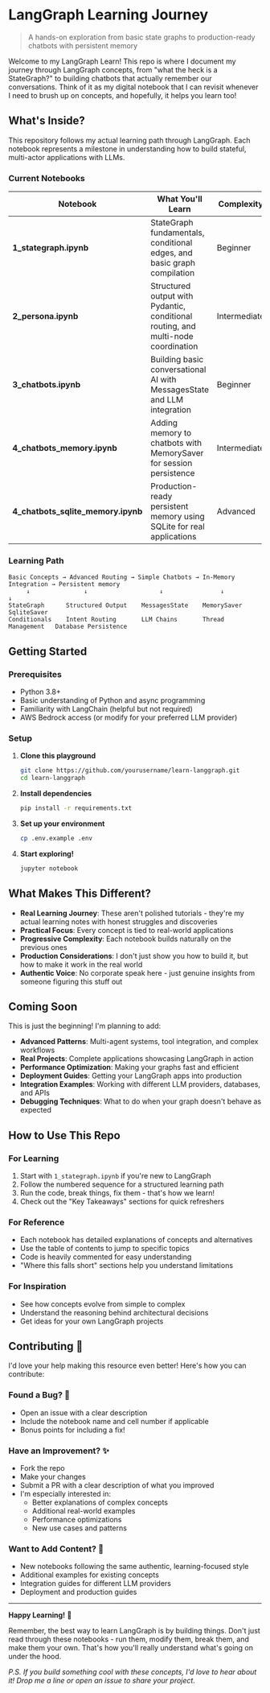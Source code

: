 # LangGraph Learning Journey 

> A hands-on exploration from basic state graphs to production-ready chatbots with persistent memory

Welcome to my LangGraph Learn! This repo is where I document my journey through LangGraph concepts, from "what the heck is a StateGraph?" to building chatbots that actually remember our conversations. Think of it as my digital notebook that I can revisit whenever I need to brush up on concepts, and hopefully, it helps you learn too!

## What's Inside? 

This repository follows my actual learning path through LangGraph. Each notebook represents a milestone in understanding how to build stateful, multi-actor applications with LLMs.

### Current Notebooks

| Notebook | What You'll Learn | Complexity |
|----------|-------------------|------------|
| **1_stategraph.ipynb** | StateGraph fundamentals, conditional edges, and basic graph compilation | Beginner |
| **2_persona.ipynb** | Structured output with Pydantic, conditional routing, and multi-node coordination | Intermediate |
| **3_chatbots.ipynb** | Building basic conversational AI with MessagesState and LLM integration | Beginner |
| **4_chatbots_memory.ipynb** | Adding memory to chatbots with MemorySaver for session persistence | Intermediate |
| **4_chatbots_sqlite_memory.ipynb** | Production-ready persistent memory using SQLite for real applications | Advanced |

### Learning Path

```
Basic Concepts → Advanced Routing → Simple Chatbots → In-Memory Integration → Persistent memory
     ↓               ↓                    ↓                ↓                    ↓
StateGraph      Structured Output    MessagesState    MemorySaver        SqliteSaver
Conditionals    Intent Routing       LLM Chains       Thread Management   Database Persistence
```

## Getting Started ️

### Prerequisites

- Python 3.8+
- Basic understanding of Python and async programming
- Familiarity with LangChain (helpful but not required)
- AWS Bedrock access (or modify for your preferred LLM provider)

### Setup

1. **Clone this playground**
   ```bash
   git clone https://github.com/yourusername/learn-langgraph.git
   cd learn-langgraph
   ```

2. **Install dependencies**
   ```bash
   pip install -r requirements.txt
   ```

3. **Set up your environment**
   ```bash
   cp .env.example .env
   ```

4. **Start exploring!**
   ```bash
   jupyter notebook
   ```

## What Makes This Different? 

- **Real Learning Journey**: These aren't polished tutorials - they're my actual learning notes with honest struggles and discoveries
- **Practical Focus**: Every concept is tied to real-world applications
- **Progressive Complexity**: Each notebook builds naturally on the previous ones
- **Production Considerations**: I don't just show you how to build it, but how to make it work in the real world
- **Authentic Voice**: No corporate speak here - just genuine insights from someone figuring this stuff out

## Coming Soon 

This is just the beginning! I'm planning to add:

- **Advanced Patterns**: Multi-agent systems, tool integration, and complex workflows
- **Real Projects**: Complete applications showcasing LangGraph in action
- **Performance Optimization**: Making your graphs fast and efficient
- **Deployment Guides**: Getting your LangGraph apps into production
- **Integration Examples**: Working with different LLM providers, databases, and APIs
- **Debugging Techniques**: What to do when your graph doesn't behave as expected

## How to Use This Repo 

### For Learning
1. Start with `1_stategraph.ipynb` if you're new to LangGraph
2. Follow the numbered sequence for a structured learning path
3. Run the code, break things, fix them - that's how we learn!
4. Check out the "Key Takeaways" sections for quick refreshers

### For Reference
- Each notebook has detailed explanations of concepts and alternatives
- Use the table of contents to jump to specific topics
- Code is heavily commented for easy understanding
- "Where this falls short" sections help you understand limitations

### For Inspiration
- See how concepts evolve from simple to complex
- Understand the reasoning behind architectural decisions
- Get ideas for your own LangGraph projects

## Contributing 🤝

I'd love your help making this resource even better! Here's how you can contribute:

### Found a Bug? 🐛
- Open an issue with a clear description
- Include the notebook name and cell number if applicable
- Bonus points for including a fix!

### Have an Improvement? ✨
- Fork the repo
- Make your changes
- Submit a PR with a clear description of what you improved
- I'm especially interested in:
  - Better explanations of complex concepts
  - Additional real-world examples
  - Performance optimizations
  - New use cases and patterns

### Want to Add Content? 📝
- New notebooks following the same authentic, learning-focused style
- Additional examples for existing concepts
- Integration guides for different LLM providers
- Deployment and production guides
---

**Happy Learning!** 🎉

Remember, the best way to learn LangGraph is by building things. Don't just read through these notebooks - run them, modify them, break them, and make them your own. That's how you'll really understand what's going on under the hood.

*P.S. If you build something cool with these concepts, I'd love to hear about it! Drop me a line or open an issue to share your project.*
